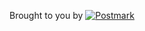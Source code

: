 <p>Brought to you by 
<a href="http://postmarkapp.com">
<img src="http://assets.wildbit.com/postmark/misc/postmark.svg" alt="Postmark">
</a></p>